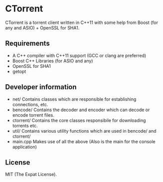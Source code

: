 # CTorrent

CTorrent is a torrent client written in C++11 with some help from Boost (for any and ASIO) + OpenSSL for SHA1.

## Requirements

- A C++ compiler with C++11 support (GCC or clang are preferred)
- Boost C++ Libraries (for ASIO and any)
- OpenSSL for SHA1
- getopt

## Developer information

- net/ Contains classes which are responsible for establishing connections, etc.
- bencode/ Contains the decoder and encoder which can decode or encode torrent files.
- ctorrent/ Contains the core classes responsibile for downloading torrents etc.
- util/ Contains various utility functions which are used in bencode/ and ctorrent/
- main.cpp Makes use of all the above (Also is the main for the console application)

## License

MIT (The Expat License).
